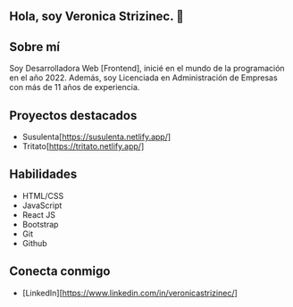 ## Hola, soy Veronica Strizinec. 👋

## Sobre mí
Soy Desarrolladora Web [Frontend], inicié en el mundo de la programación en el año 2022. Además, soy Licenciada en Administración de Empresas con más de 11 años de experiencia.

## Proyectos destacados
- Susulenta[https://susulenta.netlify.app/]
- Tritato[https://tritato.netlify.app/]

## Habilidades
- HTML/CSS
- JavaScript
- React JS
- Bootstrap
- Git
- Github

## Conecta conmigo
- [LinkedIn][https://www.linkedin.com/in/veronicastrizinec/]


